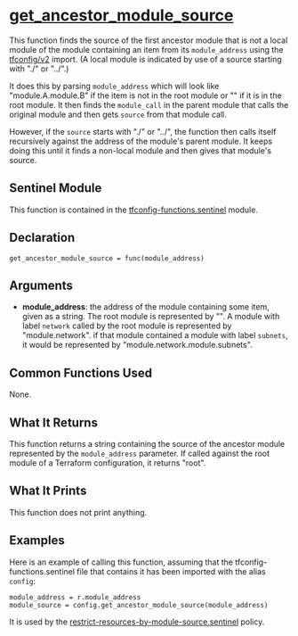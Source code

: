# [get_ancestor_module_source](../tfconfig-functions.sentinel#L583)
This function finds the source of the first ancestor module that is not a local module of the module containing an item from its `module_address` using the [tfconfig/v2](https://www.terraform.io/docs/cloud/sentinel/import/tfconfig-v2.html) import. (A local module is indicated by use of a source starting with "./" or "../".)

It does this by parsing `module_address` which will look like "module.A.module.B" if the item is not in the root module or "" if it is in the root module. It then finds the `module_call` in the parent module that calls the original module and then gets `source` from that module call.

However, if the `source` starts with "./" or "../", the function then calls itself recursively against the address of the module's parent module. It keeps doing this until it finds a non-local module and then gives that module's source.

## Sentinel Module
This function is contained in the [tfconfig-functions.sentinel](../../tfconfig-functions.sentinel) module.

## Declaration
`get_ancestor_module_source = func(module_address)`

## Arguments
* **module_address**: the address of the module containing some item, given as a string. The root module is represented by "". A module with label `network` called by the root module is represented by "module.network". if that module contained a module with label `subnets`, it would be represented by "module.network.module.subnets".

## Common Functions Used
None.

## What It Returns
This function returns a string containing the source of the ancestor module represented by the `module_address` parameter. If called against the root module of a Terraform configuration, it returns "root".

## What It Prints
This function does not print anything.

## Examples
Here is an example of calling this function, assuming that the tfconfig-functions.sentinel file that contains it has been imported with the alias `config`:
```
module_address = r.module_address
module_source = config.get_ancestor_module_source(module_address)
```

It is used by the [restrict-resources-by-module-source.sentinel](../../../cloud-agnostic/restrict-resources-by-module-source.sentinel) policy.
